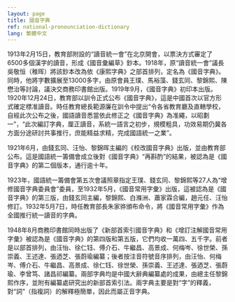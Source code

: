 ```yaml
---
layout: page
title: 國音字典
ref: national-pronounciation-dictionary
lang: 繁體中文
---
```


1913年2月15日，教育部附設的“讀音統一會”在北京開會，以票決方式審定了6500多個漢字的讀音，形成《國音彙編草》鈔本。1918年，原“讀音統一會”議長吳敬恒（稚晖）將該鈔本改為依《康熙字典》之部首排列，定名為《國音字典》。同時，他將字數擴展至13000多字，由原會員王璞、馬裕藻、錢玄同、黎錦熙、陳懋治等討論，議決交商務印書館出版。1919年9月，《國音字典》初印本出版。1920年12月24日，教育部以訓令正式公布《國音字典》，這是中國首次以官方形式確定標准讀音。時任教育總長範源廉在訓令中提出“令各省教育廳及直轄學校，自經此次公布之後，國語讀音悉當依此修正之《國音字典》為准繩，以昭劃一”，“此次編訂字典，厘正讀音，系統一語言之初步，規模粗具，功效易期仍冀各方面分途研討共事推行，庶能精益求精，完成國語統一之業”。

1921年6月，由錢玄同、汪怡、黎錦晖主編的《校改國音字典》出版，並由教育部公布。這是國語統一籌備會成立後對《國音字典》“再斟酌”的結果，被認為是《國音字典》的第二個版本，通行逾十年。

1923年，國語統一籌備會第五次會議照章指定王璞、錢玄同、黎錦熙等27人為“增修國音字典委員會”委員，至1932年5月，《國音常用字彙》出版，這被認為是《國音字典》的第三版，由錢玄同主編，黎錦熙、白滌洲、蕭家霖合編，趙元任、汪怡修訂。1932年5月7日，時任教育部長朱家骅頒布命令，將《國音常用字彙》作為全國推行統一讀音的字典。

1948年8月商務印書館同時出版了《新部首索引國音字典》和《增訂注解國音常用字彙》被認為是《國音字典》的第四版和第五版，它們均收一萬四、五千字。前者是以部首排列，由汪怡、徐仁钰、傅介石、牛繼昌、高景成、何梅岑、徐世榮、孫崇義、王述達、張迺芝、張蔚瑜編纂；後者按注音符號音序排列，由汪怡、何梅岑、傅介石、牛繼昌、高景成、徐仁钰、徐世榮、孫崇義、王述達、張迺芝、張蔚瑜、李曾笃、諸昌祁編纂。兩部字典均是中國大辭典編纂處的成果，由總主任黎錦熙作序，並附有編纂處研究出的新部首索引法。兩字典主要是對“字”的釋義，對“詞”（指複詞）的解釋極簡單，因此而屬正音字典。
